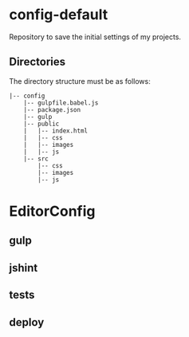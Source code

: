# config-default
Repository to save the initial settings of my projects.

## Directories

The directory structure must be as follows:
```
|-- config
    |-- gulpfile.babel.js
    |-- package.json
    |-- gulp
    |-- public
    |   |-- index.html
    |   |-- css
    |   |-- images
    |   |-- js
    |-- src
        |-- css
        |-- images
        |-- js
```        
# EditorConfig

## gulp

## jshint

## tests

## deploy

